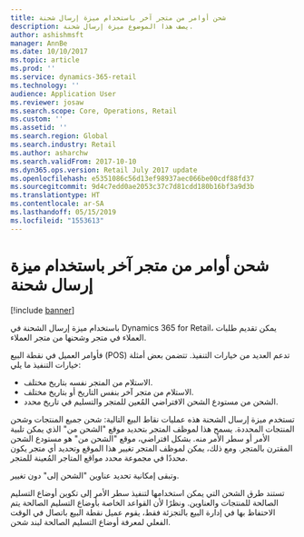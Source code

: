 ```yaml
---
title: شحن أوامر من متجر آخر باستخدام ميزة إرسال شحنة
description: يصف هذا الموضوع ميزة إرسال شحنة.
author: ashishmsft
manager: AnnBe
ms.date: 10/10/2017
ms.topic: article
ms.prod: ''
ms.service: dynamics-365-retail
ms.technology: ''
audience: Application User
ms.reviewer: josaw
ms.search.scope: Core, Operations, Retail
ms.custom: ''
ms.assetid: ''
ms.search.region: Global
ms.search.industry: Retail
ms.author: asharchw
ms.search.validFrom: 2017-10-10
ms.dyn365.ops.version: Retail July 2017 update
ms.openlocfilehash: e5351086c56d13ef98937aec066be00cdf88fd37
ms.sourcegitcommit: 9d4c7edd0ae2053c37c7d81cdd180b16bf3a9d3b
ms.translationtype: HT
ms.contentlocale: ar-SA
ms.lasthandoff: 05/15/2019
ms.locfileid: "1553613"
---
```

# <a name="ship-orders-from-another-store-by-using-the-charge-send-feature"></a>شحن أوامر من متجر آخر باستخدام ميزة إرسال شحنة

[!include [banner](includes/banner.md)]

باستخدام ميزة إرسال الشحنة في Dynamics 365 for Retail، يمكن تقديم طلبات العملاء في متجر وشحنها من متجر العملاء.

فأوامر العميل في نقطة البيع (POS) تدعم العديد من خيارات التنفيذ. تتضمن بعض أمثلة خيارات التنفيذ ما يلي:

- الاستلام من المتجر نفسه بتاريخ مختلف.
- الاستلام من متجر آخر بنفس التاريخ أو بتاريخ مختلف.
- الشحن من مستودع الشحن الافتراضي المُعين للمتجر والتسليم في تاريخ محدد.

تستخدم ميزة إرسال الشحنة هذه عمليات نقاط البيع التالية: شحن جميع المنتجات وشحن المنتجات المحددة. يسمح هذا لموظف المتجر بتحديد موقع "الشحن من" الذي يمكن تلبية الأمر أو سطر الأمر منه. بشكل افتراضي، موقع "الشحن من" هو مستودع الشحن المقترن بالمتجر. ومع ذلك، يمكن لموظف المتجر تغيير هذا الموقع وتحديد أي متجر يكون محددًا في مجموعة محدد مواقع المتاجر المُعينة للمتجر.

وتبقى إمكانية تحديد عناوين "الشحن إلى" دون تغيير.

تستند طرق الشحن التي يمكن استخدامها لتنفيذ سطر الأمر إلى تكوين أوضاع التسليم الصالحة للمنتجات والعناوين. ونظرًا لأن القواعد الخاصة بأوضاع التسليم الصالحة يتم الاحتفاظ بها في إدارة البيع بالتجزئة فقط، يقوم عميل نقطة البيع باتصال في الوقت الفعلي لمعرفة أوضاع التسليم الصالحة لبند شحن.
